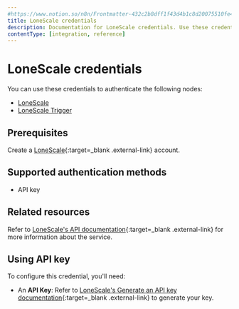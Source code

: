 ```yaml
---
#https://www.notion.so/n8n/Frontmatter-432c2b8dff1f43d4b1c8d20075510fe4
title: LoneScale credentials
description: Documentation for LoneScale credentials. Use these credentials to authenticate LoneScale in n8n, a workflow automation platform.
contentType: [integration, reference]
---
```


# LoneScale credentials

You can use these credentials to authenticate the following nodes:

- [LoneScale](/integrations/builtin/app-nodes/n8n-nodes-base.lonescale.md)
- [LoneScale Trigger](/integrations/builtin/trigger-nodes/n8n-nodes-base.lonescaletrigger.md)

## Prerequisites

Create a [LoneScale](https://www.lonescale.com/){:target=_blank .external-link} account.

## Supported authentication methods

- API key

## Related resources

Refer to [LoneScale's API documentation](https://public-api.lonescale.com/api){:target=_blank .external-link} for more information about the service.

## Using API key

To configure this credential, you'll need:

- An **API Key**: Refer to [LoneScale's Generate an API key documentation](https://help-center.lonescale.com/en/articles/6454360-lonescale-public-api){:target=_blank .external-link} to generate your key.
